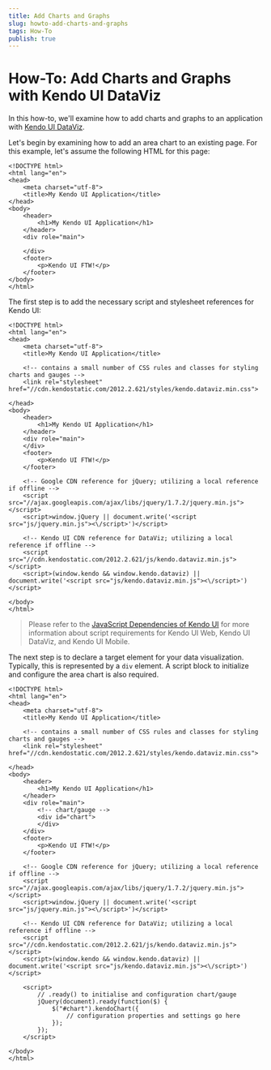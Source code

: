 ```yaml
---
title: Add Charts and Graphs
slug: howto-add-charts-and-graphs
tags: How-To
publish: true
---
```


# How-To: Add Charts and Graphs with Kendo UI DataViz

In this how-to, we'll examine how to add charts and graphs to an application with [Kendo UI DataViz](http://kendoui.com/dataviz.aspx).

Let's begin by examining how to add an area chart to an existing page. For this example, let's assume the following HTML for this page:

	<!DOCTYPE html>
	<html lang="en">
	<head>
		<meta charset="utf-8">
		<title>My Kendo UI Application</title>
	</head>
	<body>
		<header>
			<h1>My Kendo UI Application</h1>
		</header>
		<div role="main">

		</div>
		<footer>
			<p>Kendo UI FTW!</p>
		</footer>
	</body>
	</html>

The first step is to add the necessary script and stylesheet references for Kendo UI:

	<!DOCTYPE html>
	<html lang="en">
	<head>
		<meta charset="utf-8">
		<title>My Kendo UI Application</title>

		<!-- contains a small number of CSS rules and classes for styling charts and gauges -->
		<link rel="stylesheet" href="//cdn.kendostatic.com/2012.2.621/styles/kendo.dataviz.min.css">

	</head>
	<body>
		<header>
			<h1>My Kendo UI Application</h1>
		</header>
		<div role="main">
		</div>
		<footer>
			<p>Kendo UI FTW!</p>
		</footer>

		<!-- Google CDN reference for jQuery; utilizing a local reference if offline -->
		<script src="//ajax.googleapis.com/ajax/libs/jquery/1.7.2/jquery.min.js"></script>
		<script>window.jQuery || document.write('<script src="js/jquery.min.js"><\/script>')</script>

		<!-- Kendo UI CDN reference for DataViz; utilizing a local reference if offline -->
		<script src="//cdn.kendostatic.com/2012.2.621/js/kendo.dataviz.min.js"></script>
		<script>(window.kendo && window.kendo.dataviz) || document.write('<script src="js/kendo.dataviz.min.js"><\/script>')</script>

	</body>
	</html>

> Please refer to the [JavaScript Dependencies of Kendo UI](http://docs.kendoui.com/getting-started/javascript-dependencies) for more information about script requirements for Kendo UI Web, Kendo UI DataViz, and Kendo UI Mobile.

The next step is to declare a target element for your data visualization. Typically, this is represented by a `div` element. A script block to initialize and configure the area chart is also required.

	<!DOCTYPE html>
	<html lang="en">
	<head>
		<meta charset="utf-8">
		<title>My Kendo UI Application</title>

		<!-- contains a small number of CSS rules and classes for styling charts and gauges -->
		<link rel="stylesheet" href="//cdn.kendostatic.com/2012.2.621/styles/kendo.dataviz.min.css">

	</head>
	<body>
		<header>
			<h1>My Kendo UI Application</h1>
		</header>
		<div role="main">
			<!-- chart/gauge -->
			<div id="chart">
			</div>
		</div>
		<footer>
			<p>Kendo UI FTW!</p>
		</footer>

		<!-- Google CDN reference for jQuery; utilizing a local reference if offline -->
		<script src="//ajax.googleapis.com/ajax/libs/jquery/1.7.2/jquery.min.js"></script>
		<script>window.jQuery || document.write('<script src="js/jquery.min.js"><\/script>')</script>

		<!-- Kendo UI CDN reference for DataViz; utilizing a local reference if offline -->
		<script src="//cdn.kendostatic.com/2012.2.621/js/kendo.dataviz.min.js"></script>
		<script>(window.kendo && window.kendo.dataviz) || document.write('<script src="js/kendo.dataviz.min.js"><\/script>')</script>

		<script>
			// .ready() to initialise and configuration chart/gauge
			jQuery(document).ready(function($) {
				$("#chart").kendoChart({
					// configuration properties and settings go here
				});
			});
		</script>

	</body>
	</html>
